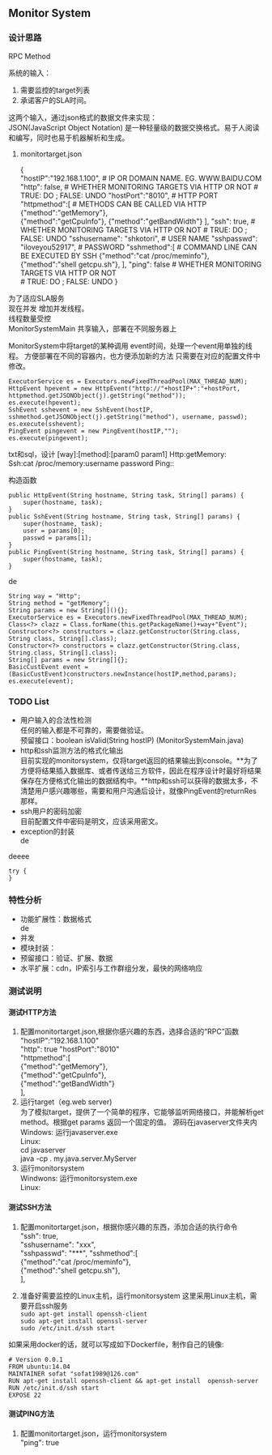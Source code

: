 ## Monitor System

### 设计思路
RPC Method  


系统的输入：  
1. 需要监控的target列表  
2. 承诺客户的SLA时间。

这两个输入，通过json格式的数据文件来实现：  
JSON(JavaScript Object Notation) 是一种轻量级的数据交换格式。易于人阅读和编写，同时也易于机器解析和生成。  	
1. monitortarget.json
  
	{  
    	"hostIP":"192.168.1.100",     # IP OR DOMAIN NAME. EG. WWW.BAIDU.COM  
    	"http": false,                # WHETHER MONITORING TARGETS VIA HTTP OR NOT 
									  # TRUE: DO ; FALSE: UNDO
    	"hostPort":"8010",            # HTTP PORT
		"httpmethod":[                # METHODS CAN BE CALLED VIA HTTP
         {"method":"getMemory"},      
         {"method":"getCpuInfo"},
         {"method":"getBandWidth"}
         ],
    	"ssh": true,                  # WHETHER MONITORING TARGETS VIA HTTP OR NOT 
									  # TRUE: DO ; FALSE: UNDO
    	"sshusername": "shkotori",    # USER NAME
    	"sshpasswd": "iloveyou52917", # PASSWORD
    	"sshmethod":[                 # COMMAND LINE CAN BE EXECUTED BY SSH
       	{"method":"cat /proc/meminfo"}, 
       	{"method":"shell getcpu.sh"},
    	],
    	"ping": false                # WHETHER MONITORING TARGETS VIA HTTP OR NOT          
									 # TRUE: DO ; FALSE: UNDO
  	}

为了适应SLA服务  
现在并发  增加并发线程。  
线程数量受控  
MonitorSystemMain
共享输入，部署在不同服务器上



MonitorSystem中将target的某种调用
event时间，处理一个event用单独的线程。
方便部署在不同的容器内，也方便添加新的方法
只需要在对应的配置文件中修改。

	ExecutorService es = Executors.newFixedThreadPool(MAX_THREAD_NUM); 
	HttpEvent hpevent = new HttpEvent("http://"+hostIP+":"+hostPort, httpmethod.getJSONObject(j).getString("method"));  
    es.execute(hpevent);
	SshEvent sshevent = new SshEvent(hostIP, sshmethod.getJSONObject(j).getString("method"), username, passwd);  
	es.execute(sshevent);
	PingEvent pingevent = new PingEvent(hostIP,"");
    es.execute(pingevent);

txt和sql，设计
	[way]:[method]:[param0 param1]
    Http:getMemory:    
	Ssh:cat /proc/memory:username password
	Ping::	

构造函数  

	public HttpEvent(String hostname, String task, String[] params) {
		super(hostname, task);		
	}
	public SshEvent(String hostname, String task, String[] params) {
		super(hostname, task);
 		user = params[0];
		passwd = params[1];	
	}
	public PingEvent(String hostname, String task, String[] params) {
		super(hostname, task);		
	}
de	
	
	String way = "Http";
	String method = "getMemory";
	String params = new String[](){};
	ExecutorService es = Executors.newFixedThreadPool(MAX_THREAD_NUM);
	Class<?> clazz = Class.forName(this.getPackageName()+way+"Event"); 
	Constructor<?> constructors = clazz.getConstructor(String.class, String class, String[].class);
	Constructor<?> constructors = clazz.getConstructor(String.class, String.class, String[].class);
	String[] params = new String[]{};
	BasicCustEvent event = (BasicCustEvent)constructors.newInstance(hostIP,method,params);
	es.execute(event);
	

	


### TODO List
	


- 用户输入的合法性检测  
任何的输入都是不可靠的，需要做验证。  
预留接口：boolean isValid(String hostIP)   (MonitorSystemMain.java)
- http和ssh监测方法的格式化输出  
目前实现的monitorsystem，仅将target返回的结果输出到console。**为了方便将结果插入数据库、或者传送给三方软件，因此在程序设计时最好将结果保存在方便格式化输出的数据结构中。**http和ssh可以获得的数据太多，不清楚用户感兴趣哪些，需要和用户沟通后设计，就像PingEvent的returnRes那样。
- ssh用户的密码加密  
目前配置文件中密码是明文，应该采用密文。
- exception的封装   
de 

deeee 


	try {  
	}
### 特性分析
- 功能扩展性：数据格式  
de
- 并发
- 模块封装：
- 预留接口：验证、扩展、数据
- 水平扩展：cdn，IP索引与工作群组分发，最快的网络响应

### 测试说明
#### 测试HTTP方法  
1. 配置monitortarget.json,根据你感兴趣的东西，选择合适的“RPC”函数  
"hostIP":"192.168.1.100"  
"http": true
"hostPort":"8010"  
"httpmethod":[        
{"method":"getMemory"},   
{"method":"getCpuInfo"},  
{"method":"getBandWidth"}  
],   
2. 运行target（eg.web server)  
为了模拟target，提供了一个简单的程序，它能够监听网络接口，并能解析get method。根据get params 返回一个固定的值。 源码在javaserver文件夹内  
Windows: 运行javaserver.exe     
Linux:   
cd javaserver  
java -cp . my.java.server.MyServer
3. 运行monitorsystem  
Windwons: 运行monitorsystem.exe  
Linux:   
#### 测试SSH方法
1. 配置monitortarget.json，根据你感兴趣的东西，添加合适的执行命令  
"ssh": true,          
"sshusername": "xxx",  
"sshpasswd": "***", 
"sshmethod":[                
{"method":"cat /proc/meminfo"},   
{"method":"shell getcpu.sh"},  
],  
   
2. 准备好需要监控的Linux主机，运行monitorsystem
这里采用Linux主机，需要开启ssh服务  
	`sudo apt-get install openssh-client`  
	`sudo apt-get install openssl-server`  
	`sudo /etc/init.d/ssh start`  

如果采用docker的话，就可以写成如下Dockerfile，制作自己的镜像: 

    # Version 0.0.1  
  	FROM ubuntu:14.04     
  	MAINTAINER sofat "sofat1989@126.com"     
  	RUN apt-get install openssh-client && apt-get install  openssh-server
	RUN /etc/init.d/ssh start  
	EXPOSE 22  

#### 测试PING方法
1. 配置monitortarget.json，运行monitorsystem  
"ping": true
  
